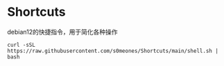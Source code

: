 # Shortcuts
debian12的快捷指令，用于简化各种操作

```
curl -sSL https://raw.githubusercontent.com/s0meones/Shortcuts/main/shell.sh | bash 
```
